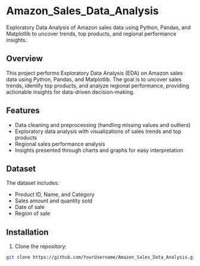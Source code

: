 # Amazon_Sales_Data_Analysis
Exploratory Data Analysis of Amazon sales data using Python, Pandas, and Matplotlib to uncover trends, top products, and regional performance insights.

## Overview
This project performs Exploratory Data Analysis (EDA) on Amazon sales data using Python, Pandas, and Matplotlib. The goal is to uncover sales trends, identify top products, and analyze regional performance, providing actionable insights for data-driven decision-making.

## Features
- Data cleaning and preprocessing (handling missing values and outliers)
- Exploratory data analysis with visualizations of sales trends and top products
- Regional sales performance analysis
- Insights presented through charts and graphs for easy interpretation

## Dataset
The dataset includes:
- Product ID, Name, and Category
- Sales amount and quantity sold
- Date of sale
- Region of sale

## Installation
1. Clone the repository:
```bash
git clone https://github.com/YourUsername/Amazon_Sales_Data_Analysis.git 
